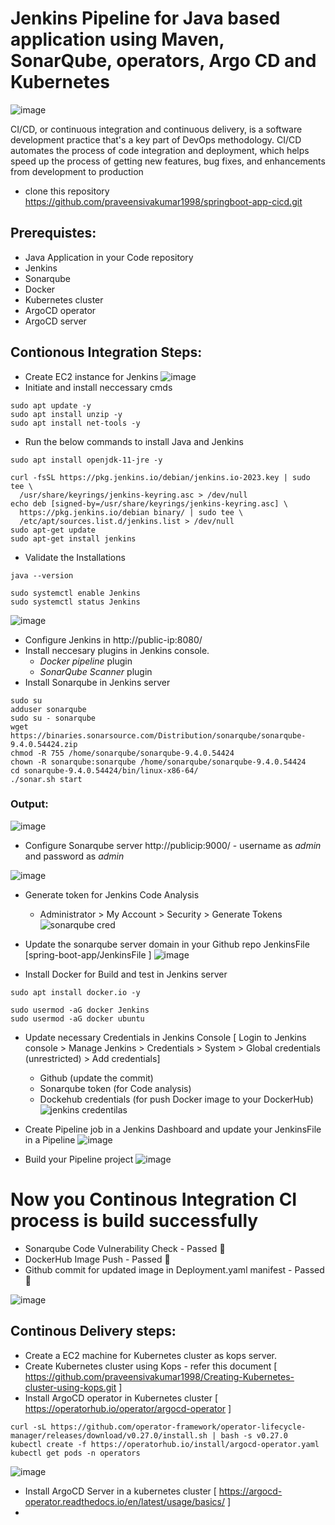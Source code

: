 # Jenkins Pipeline for Java based application using Maven, SonarQube, operators, Argo CD and Kubernetes
![image](https://github.com/praveensivakumar1998/springboot-app-cicd/assets/108512714/8e16f73e-1c8b-4c3f-b7e0-87e8c09d208a)


CI/CD, or continuous integration and continuous delivery, is a software development practice that's a key part of DevOps methodology. CI/CD automates the process of code integration and deployment, which helps speed up the process of getting new features, bug fixes, and enhancements from development to production

- clone this repository https://github.com/praveensivakumar1998/springboot-app-cicd.git

## Prerequistes:
* Java Application in your Code repository
* Jenkins
* Sonarqube
* Docker
* Kubernetes cluster
* ArgoCD operator
* ArgoCD server

## Contionous Integration Steps:
* Create EC2 instance for Jenkins
  ![image](https://github.com/praveensivakumar1998/springboot-app-cicd/assets/108512714/c054578d-a751-46e8-a5a2-c6c3b40f69ca)
* Initiate and install neccessary cmds
```
sudo apt update -y
sudo apt install unzip -y
sudo apt install net-tools -y
```
* Run the below commands to install Java and Jenkins
```
sudo apt install openjdk-11-jre -y

curl -fsSL https://pkg.jenkins.io/debian/jenkins.io-2023.key | sudo tee \
  /usr/share/keyrings/jenkins-keyring.asc > /dev/null
echo deb [signed-by=/usr/share/keyrings/jenkins-keyring.asc] \
  https://pkg.jenkins.io/debian binary/ | sudo tee \
  /etc/apt/sources.list.d/jenkins.list > /dev/null
sudo apt-get update
sudo apt-get install jenkins
```
* Validate the Installations
```
java --version
```
```
sudo systemctl enable Jenkins
sudo systemctl status Jenkins
```
![image](https://github.com/praveensivakumar1998/springboot-app-cicd/assets/108512714/cf5c1694-5023-47dd-8c14-b7bba08e7d08)

* Configure Jenkins in http://public-ip:8080/
* Install neccesary plugins in Jenkins console.
  * *Docker pipeline* plugin
  * *SonarQube Scanner* plugin
* Install Sonarqube in Jenkins server
```
sudo su 
adduser sonarqube
sudo su - sonarqube
wget https://binaries.sonarsource.com/Distribution/sonarqube/sonarqube-9.4.0.54424.zip
chmod -R 755 /home/sonarqube/sonarqube-9.4.0.54424
chown -R sonarqube:sonarqube /home/sonarqube/sonarqube-9.4.0.54424
cd sonarqube-9.4.0.54424/bin/linux-x86-64/
./sonar.sh start
```
### Output:
![image](https://github.com/praveensivakumar1998/springboot-app-cicd/assets/108512714/54472d8c-022e-4beb-b6d8-9f80a15e71d4)

* Configure Sonarqube server http://publicip:9000/ - username as *admin* and password as *admin*

![image](https://github.com/praveensivakumar1998/springboot-app-cicd/assets/108512714/a7b0b23c-6f8c-41fc-955d-44d7477d8fd2)
* Generate token for Jenkins Code Analysis
    * Administrator > My Account > Security > Generate Tokens
    ![sonarqube cred](https://github.com/praveensivakumar1998/springboot-app-cicd/assets/108512714/55a6b409-c4ab-4c5d-8d16-b95ed4c688bb)
* Update the sonarqube server domain in your Github repo JenkinsFile [spring-boot-app/JenkinsFile ]
![image](https://github.com/praveensivakumar1998/springboot-app-cicd/assets/108512714/af116414-b73e-4514-8cfc-16a1569c3c9f)


* Install Docker for Build and test in Jenkins server
```
sudo apt install docker.io -y

sudo usermod -aG docker Jenkins
sudo usermod -aG docker ubuntu
```
* Update necessary Credentials in Jenkins Console [ Login to Jenkins console > Manage Jenkins > Credentials > System > Global credentials (unrestricted) > Add credentials]
  * Github (update the commit)
  * Sonarqube token (for Code analysis)
  * Dockehub credentials (for push Docker image to your DockerHub)
  ![jenkins credentilas](https://github.com/praveensivakumar1998/springboot-app-cicd/assets/108512714/9faded5e-d1ac-42d5-bc02-216600f2d48f)

* Create Pipeline job in a Jenkins Dashboard and update your JenkinsFile in a Pipeline
  ![image](https://github.com/praveensivakumar1998/springboot-app-cicd/assets/108512714/61bf7e7d-6ffd-48d9-addb-2c9809c7237c)
  
* Build your Pipeline project
  ![image](https://github.com/praveensivakumar1998/springboot-app-cicd/assets/108512714/e59df827-da13-43a0-83e8-78183bce808c)
# Now you Continous Integration CI process is build successfully 
   -  Sonarqube Code Vulnerability Check - Passed :tada:
   -  DockerHub Image Push - Passed :tada:
   -  Github commit for updated image in Deployment.yaml manifest - Passed :tada:

  ![image](https://github.com/praveensivakumar1998/springboot-app-cicd/assets/108512714/1fd89ed7-0377-4d61-a42b-41fd393c81d4)

## Continous Delivery steps:
* Create a EC2 machine for Kubernetes cluster as kops server.
* Create Kubernetes cluster using Kops - refer this document [ https://github.com/praveensivakumar1998/Creating-Kubernetes-cluster-using-kops.git ]
* Install ArgoCD operator in Kubernetes cluster [ https://operatorhub.io/operator/argocd-operator ]
```
curl -sL https://github.com/operator-framework/operator-lifecycle-manager/releases/download/v0.27.0/install.sh | bash -s v0.27.0
kubectl create -f https://operatorhub.io/install/argocd-operator.yaml
kubectl get pods -n operators
```
![image](https://github.com/praveensivakumar1998/springboot-app-cicd/assets/108512714/9cfa6f3a-6063-4b46-ae75-ccb35f19133b)

* Install ArgoCD Server in a kubernetes cluster [ https://argocd-operator.readthedocs.io/en/latest/usage/basics/ ]
* 

